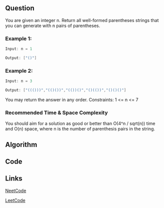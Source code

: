 ## Question
You are given an integer n. Return all well-formed parentheses strings that you can generate with n pairs of parentheses.
### Example 1:


```java
Input: n = 1

Output: ["()"]

```
### Example 2:


```java
Input: n = 3

Output: ["((()))","(()())","(())()","()(())","()()()"]

```
You may return the answer in any order.
Constraints:
1 <= n <= 7


### Recommended Time & Space Complexity

You should aim for a solution as good or better than O(4^n / sqrt(n)) time and O(n) space, where n is the number of parenthesis pairs in the string.





## Algorithm

## Code

## Links

[NeetCode](https://neetcode.io/problems/generate-parentheses)

[LeetCode](https://leetcode.com/problems/generate-parentheses)
